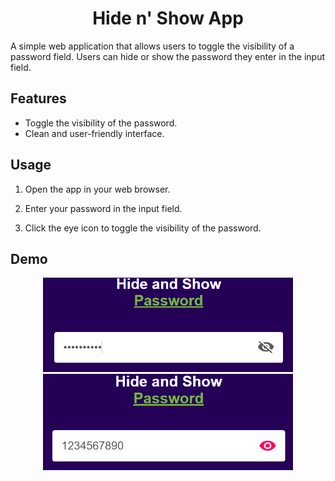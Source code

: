 # <h1 align='center'>Hide n' Show App</h1>

A simple web application that allows users to toggle the visibility of a password field. Users can hide or show the password they enter in the input field.

## Features

- Toggle the visibility of the password.
- Clean and user-friendly interface.

## Usage

1. Open the app in your web browser.

2. Enter your password in the input field.

3. Click the eye icon to toggle the visibility of the password.

## Demo

<p align="center">
  <img src="images/demo1.png" alt="Password Hidden" width="400">
  <img src="images/demo2.png" alt="Password Shown" width="400">
</p>